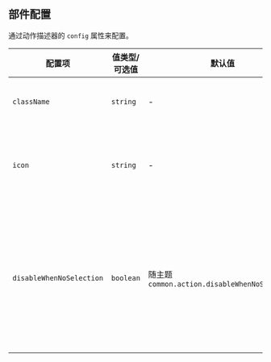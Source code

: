 ## 部件配置

通过动作描述器的 `config` 属性来配置。

| 配置项 | 值类型/可选值 | 默认值 | 说明 |
| --- | --- | --- | --- |
| `className` | `string` | - | 附加的 CSS 类名 |
| `icon` | `string` | - | 详见 Petals 中 `Icon` [API](https://petals.fxxk.design/controls/icon/) 的 `refs` 属性 |
| `disableWhenNoSelection` | `boolean` | 随主题 `common.action.disableWhenNoSelection` | 批量操作类动作是否随着列表选中条目数更改可用状态 |
